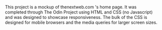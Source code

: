 This project is a mockup of thenextweb.com 's home page. It was completed through The Odin Project using HTML and CSS (no Javascript) and was designed to showcase responsiveness. The bulk of the CSS is designed for mobile browsers and the media queries for larger screen sizes.